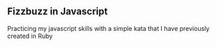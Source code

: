 ## Fizzbuzz in Javascript ##

Practicing my javascript skills with a simple kata that I have previously created in Ruby